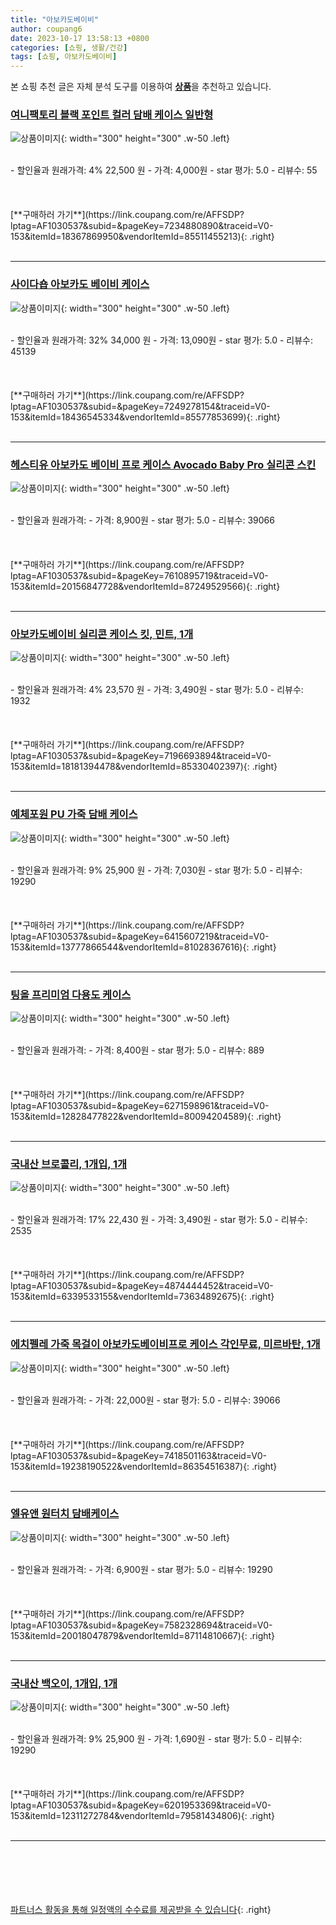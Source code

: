 ```yaml
---
title: "아보카도베이비"
author: coupang6
date: 2023-10-17 13:58:13 +0800
categories: [쇼핑, 생활/건강]
tags: [쇼핑, 아보카도베이비]
---
```


본 쇼핑 추천 글은 자체 분석 도구를 이용하여 [**상품**](https://link.coupang.com/a/bao1ui)을 추천하고 있습니다.

### [여니팩토리 블랙 포인트 컬러 담배 케이스 일반형](https://link.coupang.com/re/AFFSDP?lptag=AF1030537&subid=&pageKey=7234880890&traceid=V0-153&itemId=18367869950&vendorItemId=85511455213)

![상품이미지](https://thumbnail7.coupangcdn.com/thumbnails/remote/230x230ex/image/retail/images/4952841160545562-2aa49c98-fbfa-471b-ade1-fbf5efbfef22.png){: width="300" height="300" .w-50 .left}


<br>
- 할인율과 원래가격: 4%  22,500   원
- 가격: 4,000원
- star 평가: 5.0
- 리뷰수: 55
<br>
<br>
<br>
<br>
[**구매하러 가기**](https://link.coupang.com/re/AFFSDP?lptag=AF1030537&subid=&pageKey=7234880890&traceid=V0-153&itemId=18367869950&vendorItemId=85511455213){: .right}
<br>
<br>

---

### [사이다숍 아보카도 베이비 케이스](https://link.coupang.com/re/AFFSDP?lptag=AF1030537&subid=&pageKey=7249278154&traceid=V0-153&itemId=18436545334&vendorItemId=85577853699)

![상품이미지](https://thumbnail10.coupangcdn.com/thumbnails/remote/230x230ex/image/vendor_inventory/6d12/42cabe4497241e91d0b47089307ab9d199f3cdf0603e6a0c5090ff810f71.jpg){: width="300" height="300" .w-50 .left}


<br>
- 할인율과 원래가격: 32%  34,000   원
- 가격: 13,090원
- star 평가: 5.0
- 리뷰수: 45139
<br>
<br>
<br>
<br>
[**구매하러 가기**](https://link.coupang.com/re/AFFSDP?lptag=AF1030537&subid=&pageKey=7249278154&traceid=V0-153&itemId=18436545334&vendorItemId=85577853699){: .right}
<br>
<br>

---

### [헤스티유 아보카도 베이비 프로 케이스 Avocado Baby Pro 실리콘 스킨](https://link.coupang.com/re/AFFSDP?lptag=AF1030537&subid=&pageKey=7610895719&traceid=V0-153&itemId=20156847728&vendorItemId=87249529566)

![상품이미지](https://thumbnail10.coupangcdn.com/thumbnails/remote/230x230ex/image/vendor_inventory/f51b/93bc165833de060d253511d19ddcf589eac32dbfae6ad7a9c79be9961aa6.jpg){: width="300" height="300" .w-50 .left}


<br>
- 할인율과 원래가격: 
- 가격: 8,900원
- star 평가: 5.0
- 리뷰수: 39066
<br>
<br>
<br>
<br>
[**구매하러 가기**](https://link.coupang.com/re/AFFSDP?lptag=AF1030537&subid=&pageKey=7610895719&traceid=V0-153&itemId=20156847728&vendorItemId=87249529566){: .right}
<br>
<br>

---

### [아보카도베이비 실리콘 케이스 킷, 민트, 1개](https://link.coupang.com/re/AFFSDP?lptag=AF1030537&subid=&pageKey=7196693894&traceid=V0-153&itemId=18181394478&vendorItemId=85330402397)

![상품이미지](https://thumbnail9.coupangcdn.com/thumbnails/remote/230x230ex/image/vendor_inventory/e4e4/0da97459dde4fc33299a6d880362f5fe24928e874d2476492365cd56e391.jpg){: width="300" height="300" .w-50 .left}


<br>
- 할인율과 원래가격: 4%  23,570   원
- 가격: 3,490원
- star 평가: 5.0
- 리뷰수: 1932
<br>
<br>
<br>
<br>
[**구매하러 가기**](https://link.coupang.com/re/AFFSDP?lptag=AF1030537&subid=&pageKey=7196693894&traceid=V0-153&itemId=18181394478&vendorItemId=85330402397){: .right}
<br>
<br>

---

### [예체포원 PU 가죽 담배 케이스](https://link.coupang.com/re/AFFSDP?lptag=AF1030537&subid=&pageKey=6415607219&traceid=V0-153&itemId=13777866544&vendorItemId=81028367616)

![상품이미지](https://thumbnail10.coupangcdn.com/thumbnails/remote/230x230ex/image/retail/images/2022/03/24/15/4/308ddf6e-64bb-4f2f-8659-5bd7eb212905.jpg){: width="300" height="300" .w-50 .left}


<br>
- 할인율과 원래가격: 9%  25,900   원
- 가격: 7,030원
- star 평가: 5.0
- 리뷰수: 19290
<br>
<br>
<br>
<br>
[**구매하러 가기**](https://link.coupang.com/re/AFFSDP?lptag=AF1030537&subid=&pageKey=6415607219&traceid=V0-153&itemId=13777866544&vendorItemId=81028367616){: .right}
<br>
<br>

---

### [팅올 프리미엄 다용도 케이스](https://link.coupang.com/re/AFFSDP?lptag=AF1030537&subid=&pageKey=6271598961&traceid=V0-153&itemId=12828477822&vendorItemId=80094204589)

![상품이미지](https://thumbnail8.coupangcdn.com/thumbnails/remote/230x230ex/image/retail/images/3220979795197581-a8022887-9f43-41f6-9a21-60b4b7a7b8d3.png){: width="300" height="300" .w-50 .left}


<br>
- 할인율과 원래가격: 
- 가격: 8,400원
- star 평가: 5.0
- 리뷰수: 889
<br>
<br>
<br>
<br>
[**구매하러 가기**](https://link.coupang.com/re/AFFSDP?lptag=AF1030537&subid=&pageKey=6271598961&traceid=V0-153&itemId=12828477822&vendorItemId=80094204589){: .right}
<br>
<br>

---

### [국내산 브로콜리, 1개입, 1개](https://link.coupang.com/re/AFFSDP?lptag=AF1030537&subid=&pageKey=4874444452&traceid=V0-153&itemId=6339533155&vendorItemId=73634892675)

![상품이미지](https://thumbnail6.coupangcdn.com/thumbnails/remote/230x230ex/image/retail/images/84438627163531-704bd851-3a88-4969-b0be-8c37a6f040b8.jpg){: width="300" height="300" .w-50 .left}


<br>
- 할인율과 원래가격: 17%  22,430   원
- 가격: 3,490원
- star 평가: 5.0
- 리뷰수: 2535
<br>
<br>
<br>
<br>
[**구매하러 가기**](https://link.coupang.com/re/AFFSDP?lptag=AF1030537&subid=&pageKey=4874444452&traceid=V0-153&itemId=6339533155&vendorItemId=73634892675){: .right}
<br>
<br>

---

### [에치펠레 가죽 목걸이 아보카도베이비프로 케이스 각인무료, 미르바탄, 1개](https://link.coupang.com/re/AFFSDP?lptag=AF1030537&subid=&pageKey=7418501163&traceid=V0-153&itemId=19238190522&vendorItemId=86354516387)

![상품이미지](https://thumbnail8.coupangcdn.com/thumbnails/remote/230x230ex/image/vendor_inventory/555d/366ba006add6461c0afc2c1ad8a7cbc4ca6b5642b2c5f4152517ac95ab81.jpg){: width="300" height="300" .w-50 .left}


<br>
- 할인율과 원래가격: 
- 가격: 22,000원
- star 평가: 5.0
- 리뷰수: 39066
<br>
<br>
<br>
<br>
[**구매하러 가기**](https://link.coupang.com/re/AFFSDP?lptag=AF1030537&subid=&pageKey=7418501163&traceid=V0-153&itemId=19238190522&vendorItemId=86354516387){: .right}
<br>
<br>

---

### [엘유앤 원터치 담배케이스](https://link.coupang.com/re/AFFSDP?lptag=AF1030537&subid=&pageKey=7582328694&traceid=V0-153&itemId=20018047879&vendorItemId=87114810667)

![상품이미지](https://thumbnail7.coupangcdn.com/thumbnails/remote/230x230ex/image/vendor_inventory/29f7/0da90435b7be148462617388208005e741fefc99bd3354a894e01042ddb0.png){: width="300" height="300" .w-50 .left}


<br>
- 할인율과 원래가격: 
- 가격: 6,900원
- star 평가: 5.0
- 리뷰수: 19290
<br>
<br>
<br>
<br>
[**구매하러 가기**](https://link.coupang.com/re/AFFSDP?lptag=AF1030537&subid=&pageKey=7582328694&traceid=V0-153&itemId=20018047879&vendorItemId=87114810667){: .right}
<br>
<br>

---

### [국내산 백오이, 1개입, 1개](https://link.coupang.com/re/AFFSDP?lptag=AF1030537&subid=&pageKey=6201953369&traceid=V0-153&itemId=12311272784&vendorItemId=79581434806)

![상품이미지](https://thumbnail6.coupangcdn.com/thumbnails/remote/230x230ex/image/retail/images/9634621507620520-bcc9d5db-7f70-48d1-9966-c51d5eca9d54.jpg){: width="300" height="300" .w-50 .left}


<br>
- 할인율과 원래가격: 9%  25,900   원
- 가격: 1,690원
- star 평가: 5.0
- 리뷰수: 19290
<br>
<br>
<br>
<br>
[**구매하러 가기**](https://link.coupang.com/re/AFFSDP?lptag=AF1030537&subid=&pageKey=6201953369&traceid=V0-153&itemId=12311272784&vendorItemId=79581434806){: .right}
<br>
<br>

---
<br><br><br><br><br> [파트너스 활동을 통해 일정액의 수수료를 제공받을 수 있습니다](https://link.coupang.com/a/bao1ui){: .right}